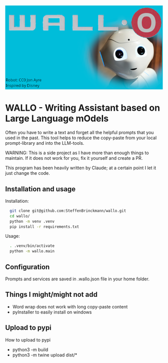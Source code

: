 ![Logo](images/wallo.png "Logo")

# WALLO - Writing Assistant based on Large Language mOdels

Often you have to write a text and forget all the helpful prompts that you used in the past. This tool helps to reduce the copy-paste from your local prompt-library and into the LLM-tools.

WARNING: This is a side project as I have more than enough things to maintain. If it does not work for you, fix it yourself and create a PR.

This program has been heavily written by Claude; at a certain point I let it just change the code.


## Installation and usage

Installation:
```bash
  git clone git@github.com:SteffenBrinckmann/wallo.git
  cd wallo/
  python -m venv .venv
  pip install -r requirements.txt
```
Usage:
```bash
  . .venv/bin/activate
  python -m wallo.main
```

## Configuration

Prompts and services are saved in .wallo.json file in your home folder.


## Things I might/might not add

- Word wrap does not work with long copy-paste content
- pyInstaller to easily install on windows

## Upload to pypi
How to upload to pypi
- python3 -m build
- python3 -m twine upload dist/*


